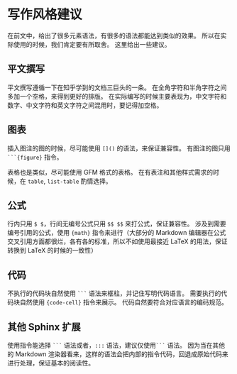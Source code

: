 # 写作风格建议

在前文中，给出了很多元素语法，有很多的语法都能达到类似的效果。
所以在实际使用的时候，我们肯定要有所取舍。
这里给出一些建议。

## 平文撰写

平文撰写遵循一下在知乎学到的文档三巨头的一条。
在全角字符和半角字符之间多加一个空格，来得到更好的排版。
在实际编写的时候主要表现为，中文字符和数字、中文字符和英文字符之间混用时，要记得加空格。

## 图表

插入图注的图的时候，尽可能使用 `[]()` 的语法，来保证兼容性。
有图注的图只用` ```{figure} ` 指令。

表格也是类似，尽可能使用 GFM 格式的表格。
在有表注和其他样式需求的时候，在 `table`, `list-table` 酌情选择。

## 公式

行内只用 `$ $`，行间无编号公式只用 `$$ $$` 来打公式，保证兼容性。
涉及到需要编号引用的公式，使用 `{math}` 指令来进行（大部分的 Markdown 编辑器在公式交叉引用方面都很烂，各有各的标准，所以不如使用最接近 LaTeX 的用法，保证转换到 LaTeX 的时候的一致性）

## 代码

不执行的代码块自然使用 ` ``` ` 语法来框柱，并记住写明代码语言。
需要执行的代码块自然使用 `{code-cell}` 指令来展示。
代码自然要符合对应语言的编码规范。

## 其他 Sphinx 扩展

使用指令能选择 ` ``` ` 语法或者，`:::` 语法，建议仅使用` ``` ` 语法。
因为当在其他的 Markdown 渲染器看来，这样的语法会把内部的指令代码，回退成原始代码来进行处理，保证基本的阅读性。
